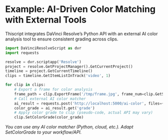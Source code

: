 # Example: AI-Driven Color Matching with External Tools

Thiscript integrates DaVinci Resolve’s Python API with an external AI color analysis tool to ensure consistent grading across clips.

```python
import DaVinciResolveScript as dvr
import requests

resolve = dvr.scriptapp('Resolve')
project = resolve.GetProjectManager().GetCurrentProject()
timeline = project.GetCurrentTimeline()
clips = timeline.GetItemListInTrack('video', 1)

for clip in clips:
    # Export a frame for color analysis
    frame_path = clip.ExportFrame('/tmp/frame.jpg', frame_num=clip.GetStart())
    # Call external AI color matcher
    ai_result = requests.post('http://localhost:5000/ai-color', files={'image': open(frame_path, 'rb')}).json()
    color_grade = ai_result.get('grade')
    # Apply color grade to clip (pseudo-code, actual API may vary)
    clip.SetColorGrade(color_grade)
```
*You can use any AI color matcher (Python, cloud, etc.). Adapt SetColorGrade to your workflow/API.*



